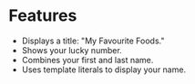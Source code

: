 # Features

- Displays a title: "My Favourite Foods."
- Shows your lucky number.
- Combines your first and last name.
- Uses template literals to display your name.
